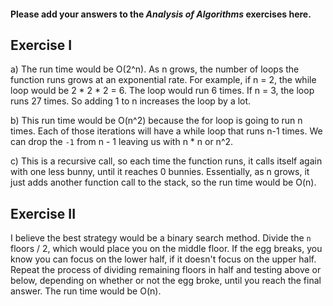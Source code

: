 #### Please add your answers to the ***Analysis of  Algorithms*** exercises here.

## Exercise I

a) The run time would be O(2^n). As n grows, the number of loops the function runs grows at an exponential rate. For example, if n = 2, the while loop would be 2 * 2 * 2 = 6. The loop would run 6 times. If n = 3, the loop runs 27 times. So adding 1 to n increases the loop by a lot.

b) This run time would be O(n^2) because the for loop is going to run n times. Each of those iterations will have a while loop that runs n-1 times. We can drop the `-1` from n - 1 leaving us with n * n or n^2.


c) This is a recursive call, so each time the function runs, it calls itself again with one less bunny, until it reaches 0 bunnies. Essentially, as n grows, it just adds another function call to the stack, so the run time would be O(n).

## Exercise II
I believe the best strategy would be a binary search method. Divide the `n` floors / 2, which would place you on the middle floor. If the egg breaks, you know you can focus on the lower half, if it doesn't focus on the upper half. Repeat the process of dividing remaining floors in half and testing above or below, depending on whether or not the egg broke, until you reach the final answer. The run time would be O(n).


